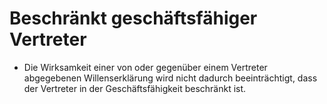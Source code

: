 # Beschränkt geschäftsfähiger Vertreter

- Die Wirksamkeit einer von oder gegenüber einem Vertreter abgegebenen Willenserklärung wird nicht dadurch beeinträchtigt, dass der Vertreter in der Geschäftsfähigkeit beschränkt ist.

